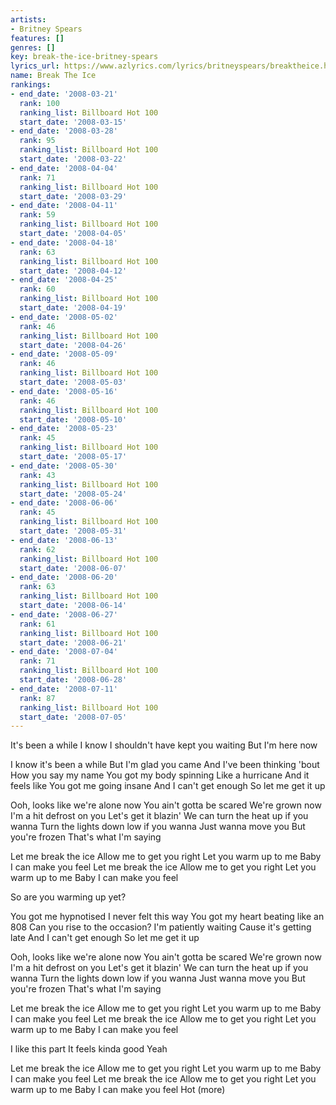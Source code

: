 ```yaml
---
artists:
- Britney Spears
features: []
genres: []
key: break-the-ice-britney-spears
lyrics_url: https://www.azlyrics.com/lyrics/britneyspears/breaktheice.html
name: Break The Ice
rankings:
- end_date: '2008-03-21'
  rank: 100
  ranking_list: Billboard Hot 100
  start_date: '2008-03-15'
- end_date: '2008-03-28'
  rank: 95
  ranking_list: Billboard Hot 100
  start_date: '2008-03-22'
- end_date: '2008-04-04'
  rank: 71
  ranking_list: Billboard Hot 100
  start_date: '2008-03-29'
- end_date: '2008-04-11'
  rank: 59
  ranking_list: Billboard Hot 100
  start_date: '2008-04-05'
- end_date: '2008-04-18'
  rank: 63
  ranking_list: Billboard Hot 100
  start_date: '2008-04-12'
- end_date: '2008-04-25'
  rank: 60
  ranking_list: Billboard Hot 100
  start_date: '2008-04-19'
- end_date: '2008-05-02'
  rank: 46
  ranking_list: Billboard Hot 100
  start_date: '2008-04-26'
- end_date: '2008-05-09'
  rank: 46
  ranking_list: Billboard Hot 100
  start_date: '2008-05-03'
- end_date: '2008-05-16'
  rank: 46
  ranking_list: Billboard Hot 100
  start_date: '2008-05-10'
- end_date: '2008-05-23'
  rank: 45
  ranking_list: Billboard Hot 100
  start_date: '2008-05-17'
- end_date: '2008-05-30'
  rank: 43
  ranking_list: Billboard Hot 100
  start_date: '2008-05-24'
- end_date: '2008-06-06'
  rank: 45
  ranking_list: Billboard Hot 100
  start_date: '2008-05-31'
- end_date: '2008-06-13'
  rank: 62
  ranking_list: Billboard Hot 100
  start_date: '2008-06-07'
- end_date: '2008-06-20'
  rank: 63
  ranking_list: Billboard Hot 100
  start_date: '2008-06-14'
- end_date: '2008-06-27'
  rank: 61
  ranking_list: Billboard Hot 100
  start_date: '2008-06-21'
- end_date: '2008-07-04'
  rank: 71
  ranking_list: Billboard Hot 100
  start_date: '2008-06-28'
- end_date: '2008-07-11'
  rank: 87
  ranking_list: Billboard Hot 100
  start_date: '2008-07-05'
---
```


It's been a while
I know I shouldn't have kept you waiting
But I'm here now

I know it's been a while
But I'm glad you came
And I've been thinking 'bout
How you say my name
You got my body spinning
Like a hurricane
And it feels like
You got me going insane
And I can't get enough
So let me get it up

Ooh, looks like we're alone now
You ain't gotta be scared
We're grown now
I'm a hit defrost on you
Let's get it blazin'
We can turn the heat up if you wanna
Turn the lights down low if you wanna
Just wanna move you
But you're frozen
That's what I'm saying

Let me break the ice
Allow me to get you right
Let you warm up to me
Baby I can make you feel
Let me break the ice
Allow me to get you right
Let you warm up to me
Baby I can make you feel

So are you warming up yet?

You got me hypnotised
I never felt this way
You got my heart beating like an 808
Can you rise to the occasion?
I'm patiently waiting
Cause it's getting late
And I can't get enough
So let me get it up

Ooh, looks like we're alone now
You ain't gotta be scared
We're grown now
I'm a hit defrost on you
Let's get it blazin'
We can turn the heat up if you wanna
Turn the lights down low if you wanna
Just wanna move you
But you're frozen
That's what I'm saying

Let me break the ice
Allow me to get you right
Let you warm up to me
Baby I can make you feel
Let me break the ice
Allow me to get you right
Let you warm up to me
Baby I can make you feel

I like this part
It feels kinda good
Yeah

Let me break the ice
Allow me to get you right
Let you warm up to me
Baby I can make you feel
Let me break the ice
Allow me to get you right
Let you warm up to me
Baby I can make you feel
Hot (more)



